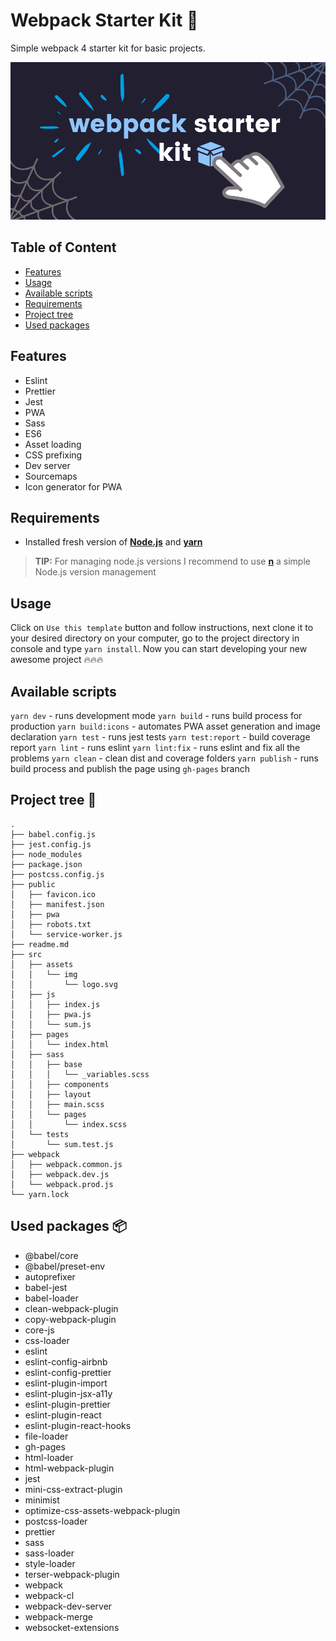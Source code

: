 # Webpack Starter Kit 🧰

Simple webpack 4 starter kit for basic projects.

![Cover image.](./cover-image.png)

## Table of Content

* [Features](#features)
* [Usage](#Usage)
* [Available scripts](#Available-scripts)
* [Requirements](#requirements)
* [Project tree](#project-tree)
* [Used packages](#used-packages)

## Features

* Eslint
* Prettier
* Jest
* PWA
* Sass
* ES6
* Asset loading
* CSS prefixing
* Dev server
* Sourcemaps
* Icon generator for PWA

## Requirements

* Installed fresh version of [**Node.js**](https://nodejs.org/en/) and [**yarn**](https://yarnpkg.com/)
>**TIP:** For managing node.js versions I recommend to use [**n**](https://github.com/tj/n) a simple Node.js version management

## Usage

Click on `Use this template` button and follow instructions, next clone it to your desired directory on your computer, go to the project directory in console and type `yarn install`. Now you can start developing your new awesome project 🔥🔥🔥

## Available scripts

`yarn dev` - runs development mode
`yarn build` - runs build process for production
`yarn build:icons` - automates PWA asset generation and image declaration
`yarn test` - runs jest tests
`yarn test:report` - build coverage report
`yarn lint` - runs eslint
`yarn lint:fix` - runs eslint and fix all the problems
`yarn clean` - clean dist and coverage folders
`yarn publish` - runs build process and publish the page using `gh-pages` branch

## Project tree 🌳

```
.
├── babel.config.js
├── jest.config.js
├── node_modules
├── package.json
├── postcss.config.js
├── public
│   ├── favicon.ico
│   ├── manifest.json
│   ├── pwa
│   ├── robots.txt
│   └── service-worker.js
├── readme.md
├── src
│   ├── assets
│   │   └── img
│   │       └── logo.svg
│   ├── js
│   │   ├── index.js
│   │   ├── pwa.js
│   │   └── sum.js
│   ├── pages
│   │   └── index.html
│   ├── sass
│   │   ├── base
│   │   │   └── _variables.scss
│   │   ├── components
│   │   ├── layout
│   │   ├── main.scss
│   │   └── pages
│   │       └── index.scss
│   └── tests
│       └── sum.test.js
├── webpack
│   ├── webpack.common.js
│   ├── webpack.dev.js
│   └── webpack.prod.js
└── yarn.lock

```

## Used packages 📦

* @babel/core
* @babel/preset-env
* autoprefixer
* babel-jest
* babel-loader
* clean-webpack-plugin
* copy-webpack-plugin
* core-js
* css-loader
* eslint
* eslint-config-airbnb
* eslint-config-prettier
* eslint-plugin-import
* eslint-plugin-jsx-a11y
* eslint-plugin-prettier
* eslint-plugin-react
* eslint-plugin-react-hooks
* file-loader
* gh-pages
* html-loader
* html-webpack-plugin
* jest
* mini-css-extract-plugin
* minimist
* optimize-css-assets-webpack-plugin
* postcss-loader
* prettier
* sass
* sass-loader
* style-loader
* terser-webpack-plugin
* webpack
* webpack-cl
* webpack-dev-server
* webpack-merge
* websocket-extensions

